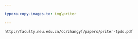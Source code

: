 ```yaml
---

typora-copy-images-to: img\priter

---
```


```pdf
http://faculty.neu.edu.cn/cc/zhangyf/papers/priter-tpds.pdf
```


